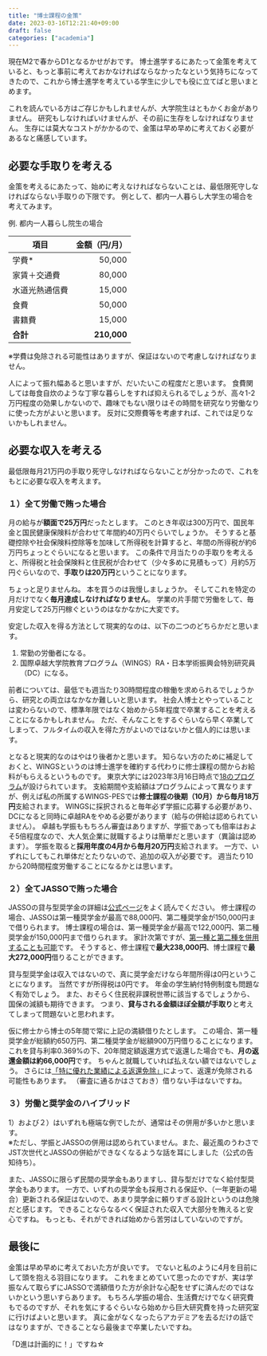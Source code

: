 ```yaml
---
title: "博士課程の金策"
date: 2023-03-16T12:21:40+09:00
draft: false
categories: ["academia"]
---
```


現在M2で春からD1となるかせがおです。
博士進学するにあたって金策を考えていると、もっと事前に考えておかなければならなかったなという気持ちになってきたので、これから博士進学を考えている学生に少しでも役に立てばと思いまとめます。

これを読んでいる方はご存じかもしれませんが、大学院生はともかくお金がありません。
研究もしなければいけませんが、その前に生存をしなければなりません。
生存には莫大なコストがかかるので、金策は早め早めに考えておく必要があるなと痛感しています。

## 必要な手取りを考える

金策を考えるにあたって、始めに考えなければならないことは、最低限死守しなければならない手取りの下限です。
例として、都内一人暮らし大学生の場合を考えてみます。

例. 都内一人暮らし院生の場合

|項目|金額（円/月）|
|---|--:|
|学費*|50,000|
|家賃＋交通費|80,000|
|水道光熱通信費|15,000|
|食費|50,000|
|書籍費|15,000|
|**合計**|**210,000**|

※学費は免除される可能性はありますが、保証はないので考慮しなければなりません。

人によって振れ幅あると思いますが、だいたいこの程度だと思います。
食費関しては毎食自炊のような丁寧な暮らしをすれば抑えられるでしょうが、高々1-2万円程度の効果しかないので、趣味でもない限りはその時間を研究なり労働なりに使った方がよいと思います。
反対に交際費等を考慮すれば、これでは足りないかもしれません。

## 必要な収入を考える

最低限毎月21万円の手取り死守しなければならないことが分かったので、これをもとに必要な収入を考えます。

### １）全て労働で賄った場合

月の給与が**額面で25万円**だったとします。
このとき年収は300万円で、国民年金と国民健康保険料が合わせて年間約40万円ぐらいでしょうか。
そうすると基礎控除や社会保険料控除等を加味して所得税を計算すると、年間の所得税が約6万円ちょっとぐらいになると思います。
この条件で月当たりの手取りを考えると、所得税と社会保険料と住民税が合わせて（少々多めに見積もって）月約5万円ぐらいなので、**手取りは20万円**ということになります。

ちょっと足りませんね。
本を買うのは我慢しましょうか。
そしてこれを特定の月だけでなく**毎月達成しなければなりません**。
学業の片手間で労働をして、毎月安定して25万円稼ぐというのはなかなかに大変です。

安定した収入を得る方法として現実的なのは、以下の二つのどちらかだと思います。

1. 常勤の労働者になる。
1. 国際卓越大学院教育プログラム（WINGS）RA・日本学術振興会特別研究員（DC）になる。

前者については、最低でも週当たり30時間程度の稼働を求められるでしょうから、研究との両立はなかなか難しいと思います。
社会人博士とやっていることは変わらないので、標準年限ではなく始めから5年程度で卒業することを考えることになるかもしれません。
ただ、そんなことをするぐらいなら早く卒業してしまって、フルタイムの収入を得た方がよいのではないかと個人的には思います。

となると現実的なのはやはり後者かと思います。
知らない方のために補足しておくと、WINGSというのは博士進学を確約する代わりに修士課程の間からお給料がもらえるというものです。
東京大学には2023年3月16日時点で[18のプログラム](https://www.u-tokyo.ac.jp/ja/students/special-activities/wings.html)が設けられています。
支給期間や支給額はプログラムによって異なりますが、例えば私の所属するWINGS-PESでは**修士課程の後期（10月）から毎月18万円**支給されます。
WINGSに採択されると毎年必ず学振に応募する必要があり、DCになると同時に卓越RAをやめる必要があります（給与の併給は認められていません）。
卓越も学振ももちろん審査はありますが、学振であっても倍率はおよそ5倍程度なので、大人気企業に就職するよりは簡単だと思います（異論は認めます）。
学振を取ると**採用年度の4月から毎月20万円**支給されます。
一方で、いずれにしてもこれ単体だとたりないので、追加の収入が必要です。
週当たり10から20時間程度労働することになるかとは思います。


### ２）全てJASSOで賄った場合

JASSOの貸与型奨学金の詳細は[公式ページ](https://www.jasso.go.jp/shogakukin/about/taiyo/index.html)をよく読んでください。
修士課程の場合、JASSOは第一種奨学金が最高で88,000円、第二種奨学金が150,000円まで借りられます。
博士課程の場合は、第一種奨学金が最高で122,000円、第二種奨学金が150,000円まで借りられます。
家計次第ですが、[第一種と第二種を併用することも可能](https://www.jasso.go.jp/faq/shogakukin/about/taiyo/1190255_2652.html)です。
そうすると、修士課程で**最大238,000円**、博士課程で**最大272,000円**借りることができます。

貸与型奨学金は収入ではないので、真に奨学金だけなら年間所得は0円ということになります。
当然ですが所得税は0円です。
年金の学生納付特例制度も問題なく有効でしょう。
また、おそらく住民税非課税世帯に該当するでしょうから、国保の減額も期待できます。
つまり、**貸与される金額ほぼ全額が手取り**と考えてしまって問題ないと思われます。

仮に修士から博士の5年間で常に上記の満額借りたとします。
この場合、第一種奨学金が総額約650万円、第二種奨学金が総額900万円借りることになります。
これを貸与利率0.369%の下、20年間定額返還方式で返還した場合でも、**月の返還金額は約66,000円**です。
ちゃんと就職していれば払えない額ではないでしょう。
さらには[「特に優れた業績による返還免除」](https://www.jasso.go.jp/shogakukin/saiyochu/gyosekimenjo/index.html)によって、返還が免除される可能性もあります。
（審査に通るかはさておき）借りない手はないですね。

### ３）労働と奨学金のハイブリッド

1）および２）はいずれも極端な例でしたが、通常はその併用が多いかと思います。  
※ただし、学振とJASSOの併用は認められていません。また、最近風のうわさでJST次世代とJASSOの併給ができなくなるような話を耳にしました（公式の告知待ち）。

また、JASSOに限らず民間の奨学金もありますし、貸与型だけでなく給付型奨学金もあります。
一方で、いずれの奨学金も採用される保証や、（一年更新の場合）更新される保証はないので、あまり奨学金に頼りすぎる設計というのは危険だと感じます。
できることならなるべく保証された収入で大部分を賄えると安心ですね。
もっとも、それができれば始めから苦労はしていないのですが。


## 最後に

金策は早め早めに考えておいた方が良いです。
でないと私のように4月を目前にして頭を抱える羽目になります。
これをまとめていて思ったのですが、実は学振なんて取らずにJASSOで満額借りた方が余計な心配をせずに済んだのではないかという思いすらあります。
もちろん学振の場合、生活費だけでなく研究費もでるのですが、それを気にするぐらいなら始めから巨大研究費を持った研究室に行けばよいと思います。
真に金がなくなったらアカデミアを去るだけの話ではなりますが、できることなら最後まで卒業したいですね。

「D進は計画的に！」ですね☆
